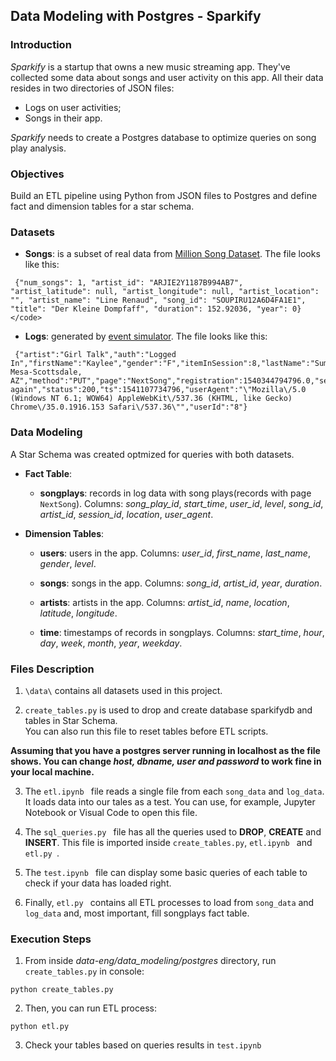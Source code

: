 ## Data Modeling with Postgres - Sparkify 

### Introduction 

<i>Sparkify</i> is a startup that owns a new music streaming app.
They've collected some data about songs and user activity on this app. All their data resides in two directories of JSON files: 

- Logs  on user activities;
- Songs in their app.

<i>Sparkify</i> needs to create a Postgres database to optimize queries on song play analysis. 

### Objectives

Build an ETL pipeline using Python from JSON files to Postgres and define fact and dimension tables for a star schema.

### Datasets

- **Songs**: is a subset of real data from [Million Song Dataset](http://millionsongdataset.com/). The file looks like this:

```
 {"num_songs": 1, "artist_id": "ARJIE2Y1187B994AB7", "artist_latitude": null, "artist_longitude": null, "artist_location": "", "artist_name": "Line Renaud", "song_id": "SOUPIRU12A6D4FA1E1", "title": "Der Kleine Dompfaff", "duration": 152.92036, "year": 0} </code>
 ```

- **Logs**: generated by [event simulator](https://github.com/Interana/eventsim). The file looks like this:

```
 {"artist":"Girl Talk","auth":"Logged In","firstName":"Kaylee","gender":"F","itemInSession":8,"lastName":"Summers","length":160.15628,"level":"free","location":"Phoenix-Mesa-Scottsdale, AZ","method":"PUT","page":"NextSong","registration":1540344794796.0,"sessionId":139,"song":"Once again","status":200,"ts":1541107734796,"userAgent":"\"Mozilla\/5.0 (Windows NT 6.1; WOW64) AppleWebKit\/537.36 (KHTML, like Gecko) Chrome\/35.0.1916.153 Safari\/537.36\"","userId":"8"}
 ```

 ### Data Modeling

 A Star Schema was created optmized for queries with both datasets.

 - **Fact Table**: 

   - **songplays**: records in log data with song plays(records with page ```NextSong```). Columns: *song_play_id*, *start_time*, *user_id*, *level*, *song_id*, *artist_id*, *session_id*, *location*, *user_agent*.

- **Dimension Tables**:

   - **users**: users in the app. Columns: *user_id*, *first_name*, *last_name*, *gender*, *level*.

   - **songs**: songs in the app. Columns: *song_id*, *artist_id*, *year*, *duration*.

   - **artists**: artists in the app. Columns: *artist_id*, *name*, *location*, *latitude*, *longitude*.

   - **time**: timestamps of records in songplays. Columns: *start_time*, *hour*, *day*, *week*, *month*, *year*, *weekday*.

### Files Description
1. ```\data\``` contains all datasets used in this project.

2. ```create_tables.py``` is used to drop and create database sparkifydb and tables in Star Schema.  
 You can also run this file to reset tables before ETL scripts.

**Assuming that you have a postgres server running in localhost as the file shows. You can change *host, dbname, user and password* to work fine in your local machine.**

3. The ```etl.ipynb ``` file reads a single file from each ```song_data``` and ```log_data```. It loads data into our tales as a test. You can use, for example, Jupyter Notebook or Visual Code to open this file.

4. The ```sql_queries.py ``` file has all the queries used to **DROP**, **CREATE** and **INSERT**. This file is imported inside ```create_tables.py```, ```etl.ipynb ``` and ```etl.py ```.

5. The ```test.ipynb ``` file can display some basic queries of each table to check if your data has loaded right.

6. Finally, ```etl.py ``` contains all ETL processes to load from ```song_data``` and ```log_data``` and, most important, fill songplays fact table. 

### Execution Steps

1. From inside *data-eng/data_modeling/postgres* directory, run ```create_tables.py``` in console:

```
python create_tables.py
```

2. Then, you can run ETL process:
```
python etl.py
```

3. Check your tables based on queries results in ```test.ipynb ```


















